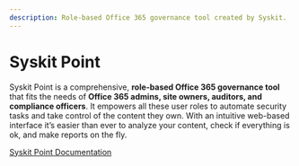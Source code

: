 ```yaml
---
description: Role-based Office 365 governance tool created by Syskit.
---
```


# Syskit Point

Syskit Point is a comprehensive, **role-based Office 365 governance tool** that fits the needs of **Office 365 admins, site owners, auditors, and compliance officers**. It empowers all these user roles to automate security tasks and take control of the content they own. With an intuitive web-based interface it’s easier than ever to analyze your content, check if everything is ok, and make reports on the fly.

[Syskit Point Documentation](https://docs.syskit.com/point/)
